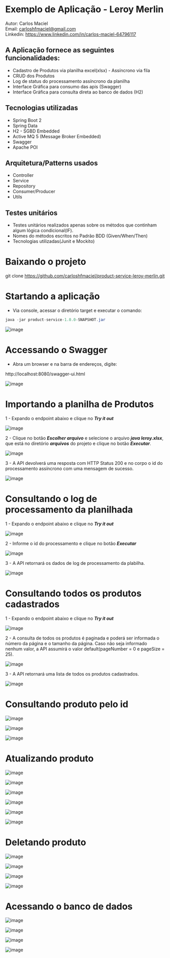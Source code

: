 # Exemplo de Aplicação - Leroy Merlin

Autor: Carlos Maciel<br>
Email: carloshfmaciel@gmail.com<br>
Linkedin: https://www.linkedin.com/in/carlos-maciel-64796117<br>

## A Aplicação fornece as seguintes funcionalidades:
- Cadastro de Produtos via planilha excel(xlsx) - Assíncrono via fila
- CRUD dos Produtos
- Log de status do processamento assíncrono da planilha
- Interface Gráfica para consumo das apis (Swagger)
- Interface Gráfica para consulta direta ao banco de dados (H2)

## Tecnologias utilizadas

- Spring Boot 2
- Spring Data
- H2 - SGBD Embedded
- Active MQ 5 (Message Broker Embedded)
- Swagger
- Apache POI


## Arquitetura/Patterns usados

- Controller
- Service
- Repository
- Consumer/Producer
- Utils

## Testes unitários

- Testes unitários realizados apenas sobre os métodos que continham algum lógica condicional(IF).
- Nomes do métodos escritos no Padrão BDD (Given/When/Then)
- Tecnologias utilizadas(Junit e Mockito)

# Baixando o projeto

git clone https://github.com/carloshfmaciel/product-service-leroy-merlin.git

# Startando a aplicação

- Via console, acessar o diretório target e executar o comando:

```java
java -jar product-service-1.0.0-SNAPSHOT.jar
```
![image](https://github.com/carloshfmaciel/product-service-leroy-merlin/blob/master/screenshots/start_app.PNG)

# Accessando o Swagger

- Abra um browser e na barra de endereços, digite:

http://localhost:8080/swagger-ui.html

![image](https://github.com/carloshfmaciel/product-service-leroy-merlin/blob/master/screenshots/swagger.PNG)

# Importando a planilha de Produtos

1 - Expando o endpoint abaixo e clique no ***Try it out***

![image](https://github.com/carloshfmaciel/product-service-leroy-merlin/blob/master/screenshots/swagger_01.PNG)

2 - Clique no botão ***Escolher arquivo*** e selecione o arquivo ***java leroy.xlsx***, que está no diretório ***arquivos*** do projeto e clique no botão ***Executar***.

![image](https://github.com/carloshfmaciel/product-service-leroy-merlin/blob/master/screenshots/swagger_02.PNG)

3 - A API devolverá uma resposta com HTTP Status 200 e no corpo o id do processamento assíncrono com uma mensagem de sucesso.

![image](https://github.com/carloshfmaciel/product-service-leroy-merlin/blob/master/screenshots/swagger_03.PNG)

# Consultando o log de processamento da planilhada

1 - Expando o endpoint abaixo e clique no ***Try it out***

![image](https://github.com/carloshfmaciel/product-service-leroy-merlin/blob/master/screenshots/swagger_04.PNG)

2 - Informe o id do processamento e clique no botão ***Executar***

![image](https://github.com/carloshfmaciel/product-service-leroy-merlin/blob/master/screenshots/swagger_05.PNG)

3 - A API retornará os dados de log de processamento da plabilha.

![image](https://github.com/carloshfmaciel/product-service-leroy-merlin/blob/master/screenshots/swagger_06.PNG)

# Consultando todos os produtos cadastrados

1 - Expando o endpoint abaixo e clique no ***Try it out***

![image](https://github.com/carloshfmaciel/product-service-leroy-merlin/blob/master/screenshots/swagger_07.PNG)

2 - A consulta de todos os produtos é paginada e poderá ser informada o número da página e o tamanho da página. Caso não seja informado nenhum valor, a API assumirá o valor default(pageNumber = 0 e pageSize = 25). 

![image](https://github.com/carloshfmaciel/product-service-leroy-merlin/blob/master/screenshots/swagger_09.PNG)

3 - A API retornará uma lista de todos os produtos cadastrados.

![image](https://github.com/carloshfmaciel/product-service-leroy-merlin/blob/master/screenshots/swagger_10.PNG)

# Consultando produto pelo id

![image](https://github.com/carloshfmaciel/product-service-leroy-merlin/blob/master/screenshots/swagger_11.PNG)

![image](https://github.com/carloshfmaciel/product-service-leroy-merlin/blob/master/screenshots/swagger_12.PNG)

![image](https://github.com/carloshfmaciel/product-service-leroy-merlin/blob/master/screenshots/swagger_13.PNG)

# Atualizando produto

![image](https://github.com/carloshfmaciel/product-service-leroy-merlin/blob/master/screenshots/swagger_14.PNG)

![image](https://github.com/carloshfmaciel/product-service-leroy-merlin/blob/master/screenshots/swagger_15.PNG)

![image](https://github.com/carloshfmaciel/product-service-leroy-merlin/blob/master/screenshots/swagger_16.PNG)

![image](https://github.com/carloshfmaciel/product-service-leroy-merlin/blob/master/screenshots/swagger_17.PNG)

![image](https://github.com/carloshfmaciel/product-service-leroy-merlin/blob/master/screenshots/swagger_18.PNG)

![image](https://github.com/carloshfmaciel/product-service-leroy-merlin/blob/master/screenshots/swagger_19.PNG)

# Deletando produto

![image](https://github.com/carloshfmaciel/product-service-leroy-merlin/blob/master/screenshots/swagger_20.PNG)

![image](https://github.com/carloshfmaciel/product-service-leroy-merlin/blob/master/screenshots/swagger_21.PNG)

![image](https://github.com/carloshfmaciel/product-service-leroy-merlin/blob/master/screenshots/swagger_22.PNG)

![image](https://github.com/carloshfmaciel/product-service-leroy-merlin/blob/master/screenshots/swagger_23.PNG)

# Acessando o banco de dados

![image](https://github.com/carloshfmaciel/product-service-leroy-merlin/blob/master/screenshots/swagger_24.PNG)

![image](https://github.com/carloshfmaciel/product-service-leroy-merlin/blob/master/screenshots/swagger_25.PNG)

![image](https://github.com/carloshfmaciel/product-service-leroy-merlin/blob/master/screenshots/swagger_26.PNG)

![image](https://github.com/carloshfmaciel/product-service-leroy-merlin/blob/master/screenshots/swagger_27.PNG)
